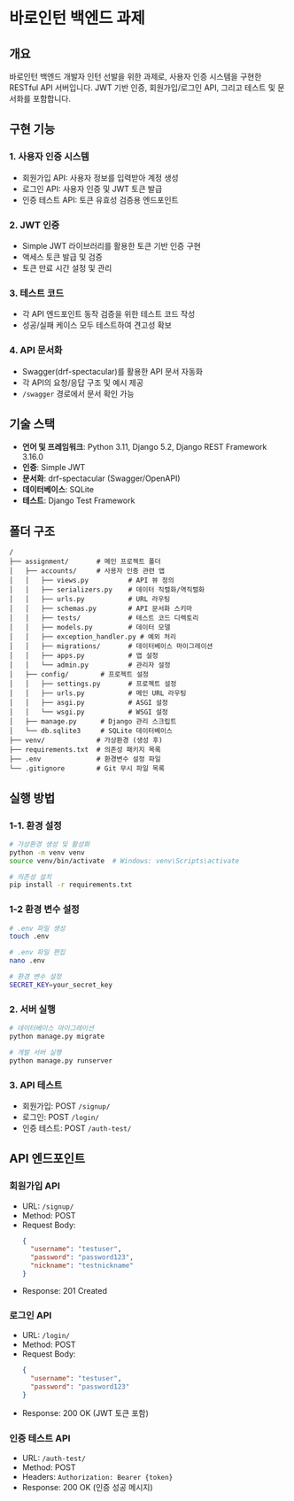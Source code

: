 # 바로인턴 백엔드 과제

## 개요
바로인턴 백엔드 개발자 인턴 선발을 위한 과제로, 사용자 인증 시스템을 구현한 RESTful API 서버입니다. JWT 기반 인증, 회원가입/로그인 API, 그리고 테스트 및 문서화를 포함합니다.

## 구현 기능

### 1. 사용자 인증 시스템
- 회원가입 API: 사용자 정보를 입력받아 계정 생성
- 로그인 API: 사용자 인증 및 JWT 토큰 발급
- 인증 테스트 API: 토큰 유효성 검증용 엔드포인트

### 2. JWT 인증
- Simple JWT 라이브러리를 활용한 토큰 기반 인증 구현
- 액세스 토큰 발급 및 검증
- 토큰 만료 시간 설정 및 관리

### 3. 테스트 코드
- 각 API 엔드포인트 동작 검증을 위한 테스트 코드 작성
- 성공/실패 케이스 모두 테스트하여 견고성 확보

### 4. API 문서화
- Swagger(drf-spectacular)를 활용한 API 문서 자동화
- 각 API의 요청/응답 구조 및 예시 제공
- `/swagger` 경로에서 문서 확인 가능

## 기술 스택
- **언어 및 프레임워크**: Python 3.11, Django 5.2, Django REST Framework 3.16.0
- **인증**: Simple JWT
- **문서화**: drf-spectacular (Swagger/OpenAPI)
- **데이터베이스**: SQLite
- **테스트**: Django Test Framework

## 폴더 구조
```
/
├── assignment/       # 메인 프로젝트 폴더
│   ├── accounts/     # 사용자 인증 관련 앱
│   │   ├── views.py          # API 뷰 정의
│   │   ├── serializers.py    # 데이터 직렬화/역직렬화
│   │   ├── urls.py           # URL 라우팅
│   │   ├── schemas.py        # API 문서화 스키마
│   │   ├── tests/            # 테스트 코드 디렉토리
│   │   ├── models.py         # 데이터 모델
│   │   ├── exception_handler.py # 예외 처리
│   │   ├── migrations/       # 데이터베이스 마이그레이션
│   │   ├── apps.py           # 앱 설정
│   │   └── admin.py          # 관리자 설정
│   ├── config/        # 프로젝트 설정
│   │   ├── settings.py       # 프로젝트 설정
│   │   ├── urls.py           # 메인 URL 라우팅
│   │   ├── asgi.py           # ASGI 설정
│   │   └── wsgi.py           # WSGI 설정
│   ├── manage.py      # Django 관리 스크립트
│   └── db.sqlite3     # SQLite 데이터베이스
├── venv/             # 가상환경 (생성 후)
├── requirements.txt  # 의존성 패키지 목록
├── .env              # 환경변수 설정 파일
└── .gitignore        # Git 무시 파일 목록
```

## 실행 방법

### 1-1. 환경 설정
```bash
# 가상환경 생성 및 활성화
python -m venv venv
source venv/bin/activate  # Windows: venv\Scripts\activate

# 의존성 설치
pip install -r requirements.txt
```
### 1-2 환경 변수 설정
```bash
# .env 파일 생성
touch .env

# .env 파일 편집
nano .env

# 환경 변수 설정
SECRET_KEY=your_secret_key
```

### 2. 서버 실행
```bash
# 데이터베이스 마이그레이션
python manage.py migrate

# 개발 서버 실행
python manage.py runserver
```

### 3. API 테스트
- 회원가입: POST `/signup/`
- 로그인: POST `/login/`
- 인증 테스트: POST `/auth-test/`

## API 엔드포인트

### 회원가입 API
- URL: `/signup/`
- Method: POST
- Request Body:
  ```json
  {
    "username": "testuser",
    "password": "password123",
    "nickname": "testnickname"
  }
  ```
- Response: 201 Created

### 로그인 API
- URL: `/login/`
- Method: POST
- Request Body:
  ```json
  {
    "username": "testuser",
    "password": "password123"
  }
  ```
- Response: 200 OK (JWT 토큰 포함)

### 인증 테스트 API
- URL: `/auth-test/`
- Method: POST
- Headers: `Authorization: Bearer {token}`
- Response: 200 OK (인증 성공 메시지)

